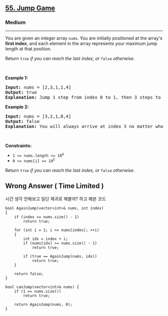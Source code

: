 <h2><a href="https://leetcode.com/problems/jump-game/?source=submission-noac">55. Jump Game</a></h2><h3>Medium</h3><hr><p>You are given an integer array <code>nums</code>. You are initially positioned at the array&#39;s <strong>first index</strong>, and each element in the array represents your maximum jump length at that position.</p>

<p>Return <code>true</code><em> if you can reach the last index, or </em><code>false</code><em> otherwise</em>.</p>

<p>&nbsp;</p>
<p><strong class="example">Example 1:</strong></p>

<pre>
<strong>Input:</strong> nums = [2,3,1,1,4]
<strong>Output:</strong> true
<strong>Explanation:</strong> Jump 1 step from index 0 to 1, then 3 steps to the last index.
</pre>

<p><strong class="example">Example 2:</strong></p>

<pre>
<strong>Input:</strong> nums = [3,2,1,0,4]
<strong>Output:</strong> false
<strong>Explanation:</strong> You will always arrive at index 3 no matter what. Its maximum jump length is 0, which makes it impossible to reach the last index.
</pre>

<p>&nbsp;</p>
<p><strong>Constraints:</strong></p>

<ul>
	<li><code>1 &lt;= nums.length &lt;= 10<sup>4</sup></code></li>
	<li><code>0 &lt;= nums[i] &lt;= 10<sup>5</sup></code></li>
</ul>


<p>Return <code>true</code><em> if you can reach the last index, or </em><code>false</code><em> otherwise</em>.</p>



## Wrong Answer ( Time Limited )

시간 생각 안해보고 일단 재귀로 해볼까? 하고 해본 코드

```
bool AgainJump(vector<int>& nums, int index)
{
    if (index >= nums.size() - 1)
        return true;

    for (int i = 1; i <= nums[index]; ++i)
    {
        int idx = index + i;
        if (nums[idx] >= nums.size() - 1)
            return true;

        if (true == AgainJump(nums, idx))
            return true;
    }

    return false;
}

bool canJump(vector<int>& nums) {
    if (1 == nums.size())
        return true;

    return AgainJump(nums, 0);
}
```
